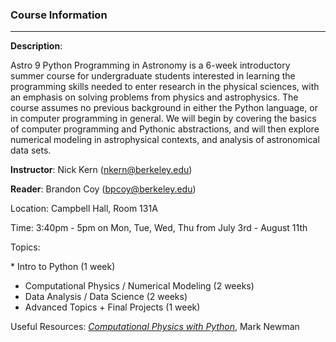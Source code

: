 ### Course Information
----
**Description**:

Astro 9 Python Programming in Astronomy is a 6-week introductory summer course for undergraduate students interested in learning the programming skills needed to enter research in the physical sciences, with an emphasis on solving problems from physics and astrophysics. The course assumes no previous background in either the Python language, or in computer programming in general. We will begin by covering the basics of computer programming and Pythonic abstractions, and will then explore numerical modeling in astrophysical contexts, and analysis of astronomical data sets. 

**Instructor**:
Nick Kern (nkern@berkeley.edu)

**Reader**:
Brandon Coy (bpcoy@berkeley.edu)

Location: Campbell Hall, Room 131A

Time: 3:40pm - 5pm on Mon, Tue, Wed, Thu from July 3rd - August 11th

Topics:

* Intro to Python (1 week)
* Computational Physics / Numerical Modeling (2 weeks)
* Data Analysis / Data Science (2 weeks)
* Advanced Topics + Final Projects (1 week)

Useful Resources:
[*Computational Physics with Python*](http://www-personal.umich.edu/~mejn/computational-physics), Mark Newman 










